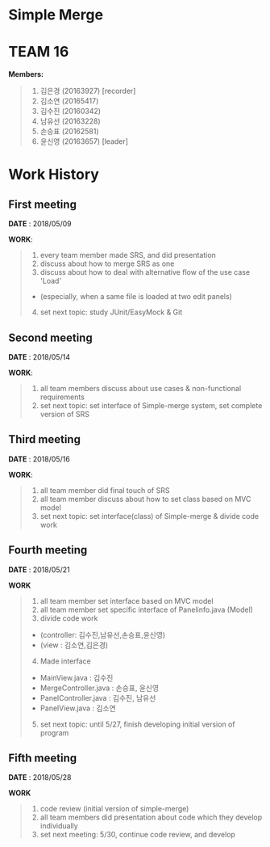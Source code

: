 ﻿# Simple Merge

TEAM 16
==========
**Members:**
>1. 김은경 (20163927) [recorder]
>2. 김소연 (20165417) 
>3. 김수진 (20160342) 
>4. 남유선 (20163228) 
>5. 손승표 (20162581) 
>6. 윤신영 (20163657) [leader]


Work History
============
First meeting
-------------
**DATE** : 2018/05/09

**WORK**:  
>1. every team member made SRS, and did presentation
>2. discuss about how to merge SRS as one
>3. discuss about how to deal with alternative flow of the use case 'Load'
>- (especially, when a same file is loaded at two edit panels)
>4. set next topic: study JUnit/EasyMock & Git


Second meeting
--------------
**DATE** : 2018/05/14

**WORK**:
>1. all team members discuss about use cases & non-functional requirements
>2. set next topic: set interface of Simple-merge system, set complete version of SRS


Third meeting
-------------
**DATE** : 2018/05/16

**WORK**:
>1. all team member did final touch of SRS
>2. all team member discuss about how to set class based on MVC model
>3. set next topic: set interface(class) of Simple-merge & divide code work


Fourth meeting
-------------
**DATE** : 2018/05/21

**WORK**
>1. all team member set interface based on MVC model
>2. all team member set specific interface of Panelinfo.java (Model)
>3. divide code work
>- (controller: 김수진,남유선,손승표,윤신영)
>- (view      : 김소연,김은경)
>4. Made interface
>- MainView.java : 김수진
>- MergeController.java : 손승표, 윤신영
>- PanelController.java : 김수진, 남유선
>- PanelView.java : 김소연
>5. set next topic: until 5/27, finish developing initial version of program


Fifth meeting
--------------
**DATE** : 2018/05/28

**WORK**
>1. code review (initial version of simple-merge)
>2. all team members did presentation about code which they develop individually
>3. set next meeting: 5/30, continue code review, and develop
